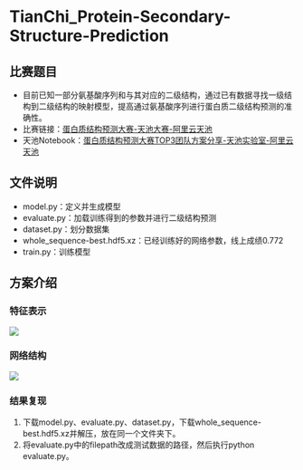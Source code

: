 # TianChi_Protein-Secondary-Structure-Prediction
## 比赛题目
- 目前已知一部分氨基酸序列和与其对应的二级结构，通过已有数据寻找一级结构到二级结构的映射模型，提高通过氨基酸序列进行蛋白质二级结构预测的准确性。
- 比赛链接：[蛋白质结构预测大赛-天池大赛-阿里云天池](https://tianchi.aliyun.com/competition/entrance/231781/information)
- 天池Notebook：[蛋白质结构预测大赛TOP3团队方案分享-天池实验室-阿里云天池](https://tianchi.aliyun.com/notebook-ai/detail?postId=98092)
## 文件说明
- model.py：定义并生成模型
- evaluate.py：加载训练得到的参数并进行二级结构预测
- dataset.py：划分数据集
- whole_sequence-best.hdf5.xz：已经训练好的网络参数，线上成绩0.772
- train.py：训练模型
## 方案介绍
### 特征表示
![](https://github.com/yjh126yjh/TianChi_Protein-Secondary-Structure-Prediction/raw/master/pics/Feature_Representation.png)
### 网络结构
![](https://github.com/yjh126yjh/TianChi_Protein-Secondary-Structure-Prediction/raw/master/pics/CNN.png)
### 结果复现
1. 下载model.py、evaluate.py、dataset.py，下载whole_sequence-best.hdf5.xz并解压，放在同一个文件夹下。
2. 将evaluate.py中的filepath改成测试数据的路径，然后执行python evaluate.py。